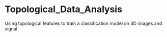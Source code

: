 # Topological_Data_Analysis
Using topological features to train a classification model on 3D images and signal
